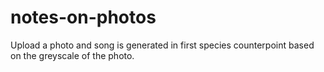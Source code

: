 # notes-on-photos
Upload a photo and song is generated in first species counterpoint based on the greyscale of the photo.
